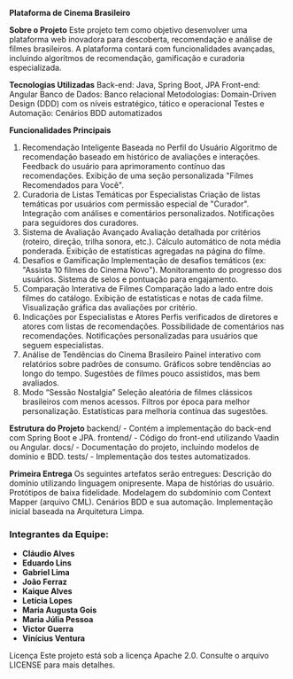 **Plataforma de Cinema Brasileiro**

**Sobre o Projeto**
Este projeto tem como objetivo desenvolver uma plataforma web inovadora para descoberta, recomendação e análise de filmes brasileiros. A plataforma contará com funcionalidades avançadas, incluindo algoritmos de recomendação, gamificação e curadoria especializada.

**Tecnologias Utilizadas**
Back-end: Java, Spring Boot, JPA
Front-end: Angular
Banco de Dados: Banco relacional
Metodologias: Domain-Driven Design (DDD) com os níveis estratégico, tático e operacional
Testes e Automação: Cenários BDD automatizados

**Funcionalidades Principais**
1. Recomendação Inteligente Baseada no Perfil do Usuário
Algoritmo de recomendação baseado em histórico de avaliações e interações.
Feedback do usuário para aprimoramento contínuo das recomendações.
Exibição de uma seção personalizada "Filmes Recomendados para Você".
2. Curadoria de Listas Temáticas por Especialistas
Criação de listas temáticas por usuários com permissão especial de "Curador".
Integração com análises e comentários personalizados.
Notificações para seguidores dos curadores.
3. Sistema de Avaliação Avançado
Avaliação detalhada por critérios (roteiro, direção, trilha sonora, etc.).
Cálculo automático de nota média ponderada.
Exibição de estatísticas agregadas na página do filme.
4. Desafios e Gamificação
Implementação de desafios temáticos (ex: "Assista 10 filmes do Cinema Novo").
Monitoramento do progresso dos usuários.
Sistema de selos e pontuação para engajamento.
5. Comparação Interativa de Filmes
Comparação lado a lado entre dois filmes do catálogo.
Exibição de estatísticas e notas de cada filme.
Visualização gráfica das avaliações por critério.
6. Indicações por Especialistas e Atores
Perfis verificados de diretores e atores com listas de recomendações.
Possibilidade de comentários nas recomendações.
Notificações personalizadas para usuários que seguem especialistas.
7. Análise de Tendências do Cinema Brasileiro
Painel interativo com relatórios sobre padrões de consumo.
Gráficos sobre tendências ao longo do tempo.
Sugestões de filmes pouco assistidos, mas bem avaliados.
8. Modo “Sessão Nostalgia”
Seleção aleatória de filmes clássicos brasileiros com menos acessos.
Filtros por época para melhor personalização.
Estatísticas para melhoria contínua das sugestões.

**Estrutura do Projeto**
backend/ - Contém a implementação do back-end com Spring Boot e JPA.
frontend/ - Código do front-end utilizando Vaadin ou Angular.
docs/ - Documentação do projeto, incluindo modelos de domínio e BDD.
tests/ - Implementação dos testes automatizados.

**Primeira Entrega**
Os seguintes artefatos serão entregues:
Descrição do domínio utilizando linguagem onipresente.
Mapa de histórias do usuário.
Protótipos de baixa fidelidade.
Modelagem do subdomínio com Context Mapper (arquivo CML).
Cenários BDD e sua automação.
Implementação inicial baseada na Arquitetura Limpa.

### Integrantes da Equipe:
- **Cláudio Alves** 
- **Eduardo Lins** 
- **Gabriel Lima** 
- **João Ferraz** 
- **Kaique Alves**
- **Letícia Lopes** 
- **Maria Augusta Gois** 
- **Maria Júlia Pessoa** 
- **Victor Guerra** 
- **Vinícius Ventura** 

Licença
Este projeto está sob a licença Apache 2.0. Consulte o arquivo LICENSE para mais detalhes.


